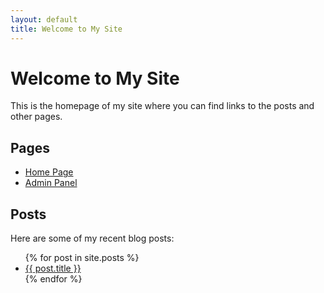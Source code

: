 ```yaml
---
layout: default
title: Welcome to My Site
---
```


# Welcome to My Site

This is the homepage of my site where you can find links to the posts and other pages.

## Pages

- [Home Page](home.html)
- [Admin Panel](admin.html)

## Posts

Here are some of my recent blog posts:

<ul>
  {% for post in site.posts %}
    <li><a href="{{ post.url }}">{{ post.title }}</a></li>
  {% endfor %}
</ul>

